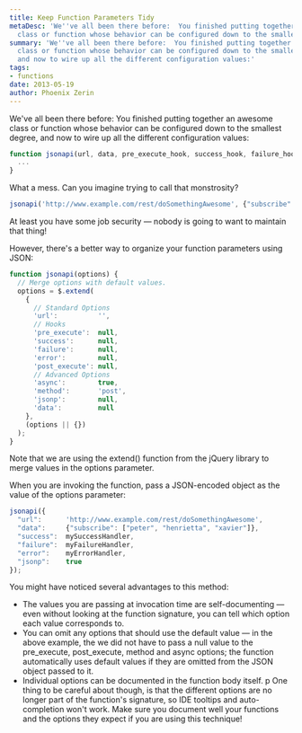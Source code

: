 ```yaml
---
title: Keep Function Parameters Tidy
metaDesc: 'We''ve all been there before:  You finished putting together an awesome
  class or function whose behavior can be configured down to the smallest degree...'
summary: 'We''ve all been there before:  You finished putting together an awesome
  class or function whose behavior can be configured down to the smallest degree,
  and now to wire up all the different configuration values:'
tags:
- functions
date: 2013-05-19
author: Phoenix Zerin
---
```

We've all been there before:  You finished putting together an awesome class or function whose behavior can be configured down to the smallest degree, and now to wire up all the different configuration values:

```js
function jsonapi(url, data, pre_execute_hook, success_hook, failure_hook, error_hook, post_execute_hook, async, method, jsonp) {
  ...
}
```

What a mess.  Can you imagine trying to call that monstrosity?

```js
jsonapi('http://www.example.com/rest/doSomethingAwesome', {"subscribe": ["peter", "henrietta", "xavier"]}, null, mySuccessHandler, myFailureHandler, myErrorHandler, null, null, null, true);
```

At least you have some job security — nobody is going to want to maintain that thing!

However, there's a better way to organize your function parameters using JSON:

```js
function jsonapi(options) {
  // Merge options with default values.
  options = $.extend(
    {
      // Standard Options
      'url':          '',
      // Hooks
      'pre_execute':  null,
      'success':      null,
      'failure':      null,
      'error':        null,
      'post_execute': null,
      // Advanced Options
      'async':        true,
      'method':       'post',
      'jsonp':        null,
      'data':         null
    },
    (options || {})
  );
}
```

Note that we are using the extend() function from the jQuery library to merge values in the options parameter.

When you are invoking the function, pass a JSON-encoded object as the value of the options parameter:

```js
jsonapi({
  "url":      'http://www.example.com/rest/doSomethingAwesome',
  "data":     {"subscribe": ["peter", "henrietta", "xavier"]},
  "success":  mySuccessHandler,
  "failure":  myFailureHandler,
  "error":    myErrorHandler, 
  "jsonp":    true
});
```

You might have noticed several advantages to this method:

* The values you are passing at invocation time are self-documenting — even without looking at the function signature, you can tell which option each value corresponds to.
* You can omit any options that should use the default value — in the above example, the we did not have to pass a null value to the pre_execute, post_execute, method and async options; the function automatically uses default values if they are omitted from the JSON object passed to it.
* Individual options can be documented in the function body itself.
p One thing to be careful about though, is that the different options are no longer part of the function's signature, so IDE tooltips and auto-completion won't work.  Make sure you document well your functions and the options they expect if you are using this technique!
